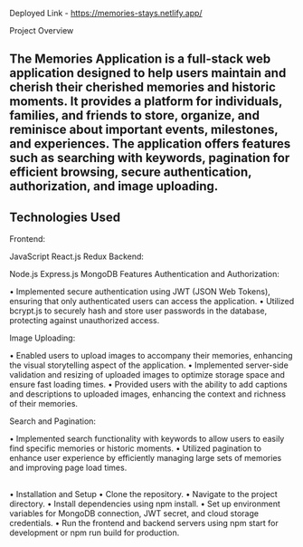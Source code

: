 
Deployed Link - https://memories-stays.netlify.app/

Project Overview
## The Memories Application is a full-stack web application designed to help users maintain and cherish their cherished memories and historic moments. It provides a platform for individuals, families, and friends to store, organize, and reminisce about important events, milestones, and experiences. The application offers features such as searching with keywords, pagination for efficient browsing, secure authentication, authorization, and image uploading.

## Technologies Used

Frontend:

JavaScript
React.js
Redux
Backend:

Node.js
Express.js
MongoDB
Features
Authentication and Authorization:

• Implemented secure authentication using JWT (JSON Web Tokens), ensuring that only authenticated users can access the application.
• Utilized bcrypt.js to securely hash and store user passwords in the database, protecting against unauthorized access.

Image Uploading:

•   Enabled users to upload images to accompany their memories, enhancing the visual storytelling aspect of the application.
•  Implemented server-side validation and resizing of uploaded images to optimize storage space and ensure fast loading times.
• Provided users with the ability to add captions and descriptions to uploaded images, enhancing the context and richness of their memories.

Search and Pagination:

• Implemented search functionality with keywords to allow users to easily find specific memories or historic moments.
• Utilized pagination to enhance user experience by efficiently managing large sets of memories and improving page load times.

## 
• Installation and Setup
• Clone the repository.
• Navigate to the project directory.
• Install dependencies using npm install.
• Set up environment variables for MongoDB connection, JWT secret, and cloud storage credentials.
• Run the frontend and backend servers using npm start for development or npm run build for production.


